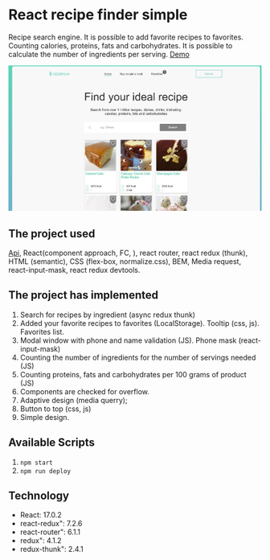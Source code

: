 # React recipe finder simple
Recipe search engine. It is possible to add favorite recipes to favorites. Counting calories, proteins, fats and carbohydrates. It is possible to calculate the number of ingredients per serving. [Demo](https://webbomj.github.io/react-recipe-simple/)

![image](./FkdxCgbW.jpg)

## The project used
[Api](https://developer.edamam.com/), React(component approach, FC, ), react router, react redux (thunk), HTML (semantic), CSS (flex-box, normalize.css), BEM, Media request, react-input-mask, react redux devtools.

## The project has implemented

1. Search for recipes by ingredient (async redux thunk)
2. Added your favorite recipes to favorites (LocalStorage). Tooltip (css, js). Favorites list.
3. Modal window with phone and name validation (JS). Phone mask (react-input-mask)
4. Counting the number of ingredients for the number of servings needed (JS)
5. Counting proteins, fats and carbohydrates per 100 grams of product (JS)
6. Components are checked for overflow.
7. Adaptive design (media querry);
8. Button to top (css, js)
9. Simple design.

## Available Scripts

1. `npm start`
2. `npm run deploy`

## Technology
- React: 17.0.2 <br>
- react-redux": 7.2.6<br>
- react-router": 6.1.1<br>
- redux": 4.1.2<br>
- redux-thunk": 2.4.1<br>
